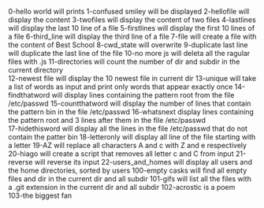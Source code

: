 0-hello world will prints
1-confused smiley will be displayed 
2-hellofile will display the content 
3-twofiles will display the content of two files
4-lastlines will display the last 10 line of a file
5-firstlines will display the first 10 lines of a file
6-third_line will display the third line of a file
7-file will create a file with the content of Best School
8-cwd_state will overwrite
9-duplicate last line will duplicate the last line of the file 
10-no more js will deleta all the ragular files with .js
11-directories will count the number of dir and subdir in the current directory  
12-newest file will display the 10 newest file in current dir 
13-unique will take a list of words as input and print only words that appear exactly once 
14-findthatword will display lines containing the pattern root from the file /etc/passwd 
15-countthatword will display the number of lines that contain the pattern bin in the file /etc/passwd 
16-whatsnext display lines containing the pattern root and 3 lines after them in the file /etc/passwd  
17-hidethisword will display all the lines in the file /etc/passwd that do not contain the patter bin 
18-letteronly will display all line of the file starting with a letter 
19-AZ will replace all characters A and c with Z and e respectively 
20-hiago will create a script that removes all letter c and C from input 
21-reverse will reverse its input 
22-users_and_homes will display all users and the home directories, sorted by users 
100-empty casks will find all empty files and dir in the current dir and all subdir
101-gifs will list all the files with a .git extension in the current dir and all subdir 
102-acrostic is a poem  
103-the biggest fan 
